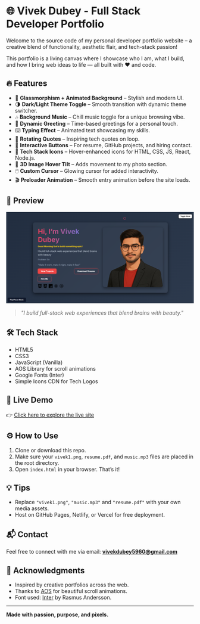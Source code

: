 # 🌐 Vivek Dubey - Full Stack Developer Portfolio

Welcome to the source code of my personal developer portfolio website – a creative blend of functionality, aesthetic flair, and tech-stack passion!

This portfolio is a living canvas where I showcase who I am, what I build, and how I bring web ideas to life — all built with ❤️ and code.

## 🔥 Features

- 🎨 **Glassmorphism + Animated Background** – Stylish and modern UI.
- 🌗 **Dark/Light Theme Toggle** – Smooth transition with dynamic theme switcher.
- 🎶 **Background Music** – Chill music toggle for a unique browsing vibe.
- 👋 **Dynamic Greeting** – Time-based greetings for a personal touch.
- ⌨️ **Typing Effect** – Animated text showcasing my skills.
- 💬 **Rotating Quotes** – Inspiring tech quotes on loop.
- 🚀 **Interactive Buttons** – For resume, GitHub projects, and hiring contact.
- 🧠 **Tech Stack Icons** – Hover-enhanced icons for HTML, CSS, JS, React, Node.js.
- 📸 **3D Image Hover Tilt** – Adds movement to my photo section.
- 🖱️ **Custom Cursor** – Glowing cursor for added interactivity.
- 🎬 **Preloader Animation** – Smooth entry animation before the site loads.

## 📸 Preview

![Portfolio Preview](preview.png)

> _"I build full-stack web experiences that blend brains with beauty."_

## 🛠️ Tech Stack

- HTML5
- CSS3
- JavaScript (Vanilla)
- AOS Library for scroll animations
- Google Fonts (Inter)
- Simple Icons CDN for Tech Logos

## 🚀 Live Demo

👉 [Click here to explore the live site](https://vivekkk-1.github.io/creative_portfolio/)


## ⚙️ How to Use

1. Clone or download this repo.
2. Make sure your `vivek1.png`, `resume.pdf`, and `music.mp3` files are placed in the root directory.
3. Open `index.html` in your browser. That’s it!

## 💡 Tips

- Replace `"vivek1.png"`, `"music.mp3"` and `"resume.pdf"` with your own media assets.
- Host on GitHub Pages, Netlify, or Vercel for free deployment.

## 📬 Contact

Feel free to connect with me via email: **vivekdubey5960@gmail.com**

## 🙏 Acknowledgments

- Inspired by creative portfolios across the web.
- Thanks to [AOS](https://michalsnik.github.io/aos/) for beautiful scroll animations.
- Font used: [Inter](https://fonts.google.com/specimen/Inter) by Rasmus Andersson.

---

**Made with passion, purpose, and pixels.**



